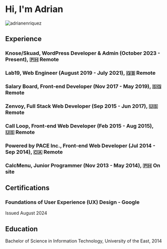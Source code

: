 <h1 align="left">Hi, I'm Adrian </h1>

<p align="left"> <img src="https://komarev.com/ghpvc/?username=adrianenriquez&label=Profile%20views&color=0e75b6&style=flat" alt="adrianenriquez" /> </p>

## Experience

### Knose/Skuad, WordPress Developer & Admin (October 2023 - Present), 🇵🇭 Remote

### Lab19, Web Engineer (August 2019 - July 2021), 🇬🇧 Remote

### Salary Board, Front-end Developer (Nov 2017 - May 2019), 🇸🇬 Remote

### Zenvoy, Full Stack Web Developer (Sep 2015 - Jun 2017), 🇺🇸 Remote

### Call Loop, Front-end Web Developer (Feb 2015 - Aug 2015), 🇺🇸 Remote

### Powered by PACE Inc., Front-end Web Developer (Jul 2014 - Sep 2014), 🇨🇦 Remote

### CalcMenu, Junior Programmer (Nov 2013 - May 2014), 🇵🇭 On site

## Certifications

### Foundations of User Experience (UX) Design - Google
Issued August 2024

## Education

Bachelor of Science in Information Technology, University of the East, 2014
